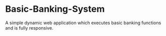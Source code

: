 # Basic-Banking-System
A simple dynamic web application which executes basic banking functions and is fully responsive.
